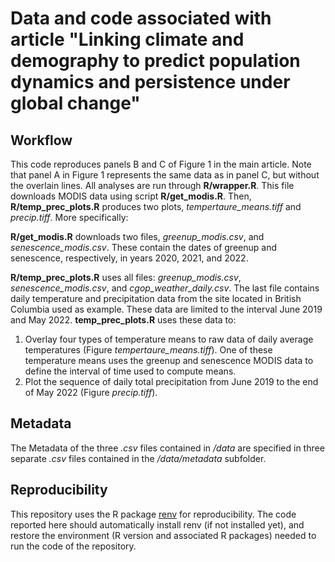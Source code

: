 # Data and code associated with article "Linking climate and demography to predict population dynamics and persistence under global change"

## Workflow
This code reproduces panels B and C of Figure 1 in the main article. Note that panel A in Figure 1 represents the same data as in panel C, but without the overlain lines. All analyses are run through **R/wrapper.R**. This file downloads MODIS data using script **R/get_modis.R**. Then, **R/temp_prec_plots.R** produces two plots, _tempertaure_means.tiff_ and _precip.tiff_. More specifically: 

**R/get_modis.R** downloads two files, _greenup_modis.csv_, and _senescence_modis.csv_. These contain the dates of greenup and senescence, respectively, in years 2020, 2021, and 2022.

**R/temp_prec_plots.R** uses all files: _greenup_modis.csv_, _senescence_modis.csv_, and _cgop_weather_daily.csv_. The last file contains daily temperature and precipitation data from the site located in British Columbia used as example. These data are limited to the interval June 2019 and May 2022. **temp_prec_plots.R** uses these data to:
1. Overlay four types of temperature means to raw data of daily average temperatures (Figure _tempertaure_means.tiff_). One of these temperature means uses the greenup and senescence MODIS data to define the interval of time used to compute means.
2. Plot the sequence of daily total precipitation from June 2019 to the end of May 2022 (Figure _precip.tiff_).

## Metadata
The Metadata of the three _.csv_ files contained in */data* are specified in three separate _.csv_ files contained in the */data/metadata* subfolder.

## Reproducibility
This repository uses the R package [renv](https://rstudio.github.io/renv/) for reproducibility. The code reported here should automatically install renv (if not installed yet), and restore the environment (R version and associated R packages) needed to run the code of the repository.
